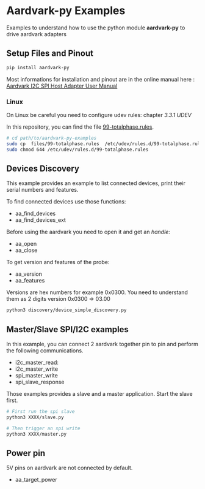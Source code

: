 # Aardvark-py Examples

Examples to understand how to use the python module **aardvark-py** to drive aardvark adapters

## Setup Files and Pinout

```bash
pip install aardvark-py
```

Most informations for installation and pinout are in the online manual here : [Aardvark I2C SPI Host Adapter User Manual](https://www.totalphase.com/support/articles/200468316-Aardvark-I2C-SPI-Host-Adapter-User-Manual)

### Linux

On Linux be careful you need to configure udev rules: chapter *3.3.1 UDEV*

In this repository, you can find the file [99-totalphase.rules](files/99-totalphase.rules).

```bash
# cd path/to/aardvark-py-examples
sudo cp  files/99-totalphase.rules  /etc/udev/rules.d/99-totalphase.rules
sudo chmod 644 /etc/udev/rules.d/99-totalphase.rules
```

## Devices Discovery

This example provides an example to list connected devices, print their serial numbers and features.

To find connected devices use those functions:

- aa_find_devices
- aa_find_devices_ext

Before using the aardvark you need to open it and get an *handle*:

- aa_open
- aa_close

To get version and features of the probe:

- aa_version
- aa_features

Versions are hex numbers for example 0x0300. You need to understand them as 2 digits version 0x0300 => 03.00

```bash
python3 discovery/device_simple_discovery.py
```

## Master/Slave SPI/I2C examples

In this example, you can connect 2 aardvark together pin to pin and perform the following communications.

- i2c_master_read:
- i2c_master_write
- spi_master_write
- spi_slave_response

Those examples provides a slave and a master application. Start the slave first.

```bash
# First run the spi slave
python3 XXXX/slave.py
```

```bash
# Then trigger an spi write
python3 XXXX/master.py
```

## Power pin

5V pins on aardvark are not connected by default.

- aa_target_power
